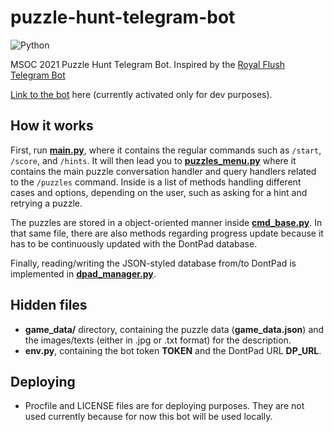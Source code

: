 # puzzle-hunt-telegram-bot
<img alt="Python" src="https://img.shields.io/badge/python%20-%2314354C.svg?&style=for-the-badge&logo=python&logoColor=white"/>

MSOC 2021 Puzzle Hunt Telegram Bot. Inspired by the [Royal Flush Telegram Bot](https://github.com/puzzlestory/t-royal-flush-telegram-bot)

[Link to the bot](https://t.me/msoc21ph_bot) here (currently activated only for dev purposes).

## How it works
First, run [**main.py**](https://github.com/RussellDash332/puzzle-hunt-telegram-bot/blob/main/main.py), where it contains the regular commands such as ```/start```, ```/score```, and ```/hints```. It will then lead you to [**puzzles_menu.py**](https://github.com/RussellDash332/puzzle-hunt-telegram-bot/blob/main/puzzles_menu.py) where it contains the main puzzle conversation handler and query handlers related to the ```/puzzles``` command. Inside is a list of methods handling different cases and options, depending on the user, such as asking for a hint and retrying a puzzle.

The puzzles are stored in a object-oriented manner inside [**cmd_base.py**](https://github.com/RussellDash332/puzzle-hunt-telegram-bot/blob/main/cmd_base.py). In that same file, there are also methods regarding progress update because it has to be continuously updated with the DontPad database.

Finally, reading/writing the JSON-styled database from/to DontPad is implemented in [**dpad_manager.py**](https://github.com/RussellDash332/puzzle-hunt-telegram-bot/blob/main/dpad_manager.py).

## Hidden files
+ **game_data/** directory, containing the puzzle data (**game_data.json**) and the images/texts (either in .jpg or .txt format) for the description.
+ **env.py**, containing the bot token **TOKEN** and the DontPad URL **DP_URL**.

## Deploying
+ Procfile and LICENSE files are for deploying purposes. They are not used currently because for now this bot will be used locally.